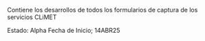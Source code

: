 Contiene los desarrollos de todos los formularios de captura de los servicios CLiMET

Estado: Alpha
Fecha de Inicio; 14ABR25
